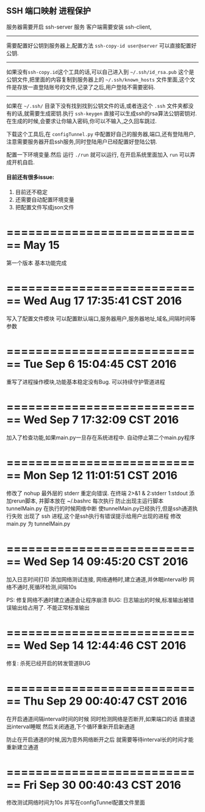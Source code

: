 
## SSH 端口映射 进程保护

服务器需要开启 ssh-server 服务
客户端需要安装 ssh-client,
- - -
需要配置好公钥到服务器上,配置方法 `ssh-copy-id user@server` 可以直接配置好公钥.
- - -
如果没有`ssh-copy.id`这个工具的话,可以自己进入到 `~/.ssh/id_rsa.pub` 这个是公钥文件,把里面的内容复制到服务器上的 `~/.ssh/known_hosts` 文件里面,这个文件是存放一直登陆账号的文件,记录了之后,用户登陆不需要密码.
- - -
如果在 `~/.ssh/` 目录下没有找到找到公钥文件的话,或者连这个 `.ssh` 文件夹都没有的话,就需要生成密钥.执行 `ssh-keygen` 直接可以生成ssh的rsa算法公钥密钥对.在生成的时候,会要求让你输入密码,你可以不输入,之久回车跳过.

下载这个工具后,在 `configTunnel.py` 中配置好自己的服务器,端口,还有登陆用户,注意需要服务器开启ssh服务,同时登陆用户已经配置好登陆公钥.

配置一下环境变量.然后
运行 `./run` 就可以运行,
在开启系统里面加入 `run` 可以弄成开机自启.

#### 目前还有很多issue:
1. 目前还不稳定
2. 还需要自动配置环境变量
3. 把配置文件写成json文件



============================
May 15
============================
第一个版本
基本功能完成

============================
Wed Aug 17 17:35:41 CST 2016
============================

写入了配置文件模块
可以配置默认端口,服务器用户,服务器地址,域名,间隔时间等参数

============================
Tue Sep  6 15:04:45 CST 2016
============================

重写了进程操作模块,功能基本稳定没有Bug.
可以持续守护管道进程

============================
Wed Sep  7 17:32:09 CST 2016
============================

加入了检查功能,如果main.py一旦存在系统进程中.
自动停止第二个main.py程序

============================
Mon Sep 12 11:01:51 CST 2016
============================

修改了 nohup 最外层的 stderr 重定向错误.
在终端 2>&1 &	2:stderr
				1:stdout
添加rerun脚本, 并脚本放在 ~/.bashrc 每次执行
防止出现主运行脚本 tunnelMain.py 在执行的时候网络中断
使tunnelMain.py已经执行,但是ssh通道执行失败
出现了 ssh<defunct> 进程,这个是ssh执行有错误提示给用户出现的进程
修改main.py 为 tunnelMain.py 


============================
Wed Sep 14 09:45:20 CST 2016
============================

加入日志时间打印
添加网络测试连接,
网络通畅时,建立通道,并休眠interval秒
网络不通时,死循环检测,间隔10s

PS: 修复网络不通时建立通道会让程序崩溃
BUG: 日志输出的时候,标准输出被错误输出给占用了.
	 不能正常标准输出

============================
Wed Sep 14 12:44:46 CST 2016
============================

修复: 杀死已经开启的转发管道BUG

============================
Thu Sep 29 00:40:47 CST 2016
============================

在开启通道间隔interval时间的时候
同时检测网络是否断开,如果端口的话
直接退出interval睡眠
然后关闭通道,下个循环重新开启新通道

防止在开启通道的时候,因为意外网络断开之后
就需要等待interval长的时间才能重新建立通道

============================
Fri Sep 30 00:40:43 CST 2016
============================

修改测试网络时间为10s
并写在configTunnel配置文件里面
